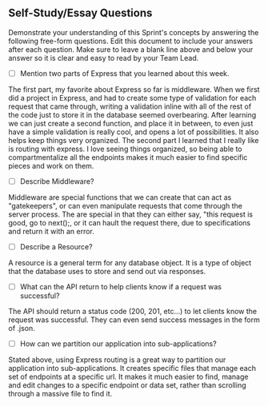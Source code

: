## Self-Study/Essay Questions

Demonstrate your understanding of this Sprint's concepts by answering the following free-form questions. Edit this document to include your answers after each question. Make sure to leave a blank line above and below your answer so it is clear and easy to read by your Team Lead.

- [ ] Mention two parts of Express that you learned about this week.

The first part, my favorite about Express so far is middleware. When we first did a project in Express, and had to create some type of validation for each request that came through, writing a validation inline with all of the rest of the code just to store it in the database seemed overbearing. After learning we can just create a second function, and place it in between, to even just have a simple validation is really cool, and opens a lot of possibilities. It also helps keep things very organized. The second part I learned that I really like is routing with express. I love seeing things organized, so being able to compartmentalize all the endpoints makes it much easier to find specific pieces and work on them.

- [ ] Describe Middleware?

Middleware are special functions that we can create that can act as "gatekeepers", or can even manipulate requests that come through the server process. The are special in that they can either say, "this request is good, go to next();, or it can hault the request there, due to specifications and return it with an error.

- [ ] Describe a Resource?

A resource is a general term for any database object. It is a type of object that the database uses to store and send out via responses.

- [ ] What can the API return to help clients know if a request was successful?

The API should return a status code (200, 201, etc...) to let clients know the request was successful. They can even send success messages in the form of .json.

- [ ] How can we partition our application into sub-applications?

Stated above, using Express routing is a great way to partition our application into sub-applications. It creates specific files that manage each set of endpoints at a specific url. It makes it much easier to find, manage and edit changes to a specific endpoint or data set, rather than scrolling through a massive file to find it.
